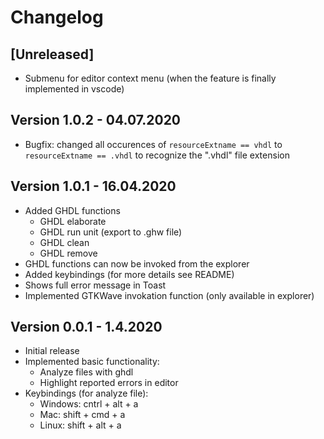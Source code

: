 # Changelog

## [Unreleased]
* Submenu for editor context menu (when the feature is finally implemented in vscode)

## Version 1.0.2 - 04.07.2020
* Bugfix: changed all occurences of `resourceExtname == vhdl` to `resourceExtname == .vhdl` to recognize the ".vhdl" file extension

## Version 1.0.1 - 16.04.2020
* Added GHDL functions
    * GHDL elaborate
    * GHDL run unit (export to .ghw file)
    * GHDL clean
    * GHDL remove
* GHDL functions can now be invoked from the explorer
* Added keybindings (for more details see README)
* Shows full error message in Toast
* Implemented GTKWave invokation function (only available in explorer)

## Version 0.0.1 - 1.4.2020
* Initial release
* Implemented basic functionality: 
    * Analyze files with ghdl 
    * Highlight reported errors in editor
* Keybindings (for analyze file):  
    * Windows: cntrl + alt + a
    * Mac: shift + cmd + a
    * Linux: shift + alt + a 